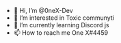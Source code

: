- 👋 Hi, I’m @0neX-Dev
- 👀 I’m interested in Toxic communyti
- 🌱 I’m currently learning Discord js
- 📫 How to reach me One X#4459

<!---
0neX-Dev/0neX-Dev is a ✨ special ✨ repository because its `README.md` (this file) appears on your GitHub profile.
You can click the Preview link to take a look at your changes.
--->

